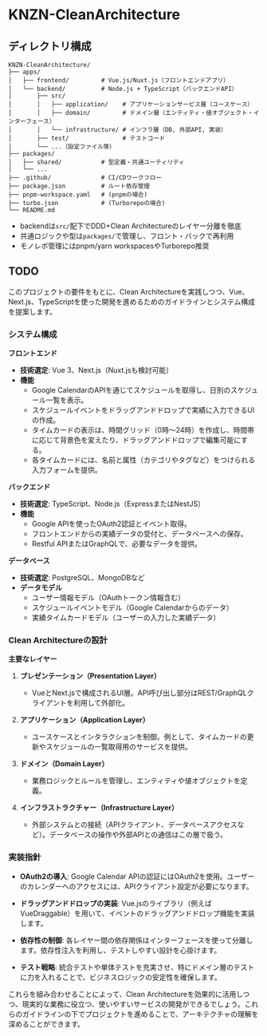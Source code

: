 # KNZN-CleanArchitecture

## ディレクトリ構成

```
KNZN-CleanArchitecture/
├── apps/
│   ├── frontend/         # Vue.js/Nuxt.js（フロントエンドアプリ）
│   └── backend/          # Node.js + TypeScript（バックエンドAPI）
│       ├── src/
│       │   ├── application/    # アプリケーションサービス層（ユースケース）
│       │   ├── domain/         # ドメイン層（エンティティ・値オブジェクト・インターフェース）
│       │   └── infrastructure/ # インフラ層（DB, 外部API, 実装）
│       ├── test/               # テストコード
│       └── ...（設定ファイル等）
├── packages/
│   ├── shared/           # 型定義・共通ユーティリティ
│   └── ...
├── .github/              # CI/CDワークフロー
├── package.json          # ルート依存管理
├── pnpm-workspace.yaml   # (pnpmの場合)
├── turbo.json            # (Turborepoの場合)
└── README.md
```

- backendは`src/`配下でDDD+Clean Architectureのレイヤー分離を徹底
- 共通ロジックや型は`packages/`で管理し、フロント・バックで再利用
- モノレポ管理にはpnpm/yarn workspacesやTurborepo推奨

## TODO

このプロジェクトの要件をもとに、Clean Architectureを実践しつつ、Vue、Next.js、TypeScriptを使った開発を進めるためのガイドラインとシステム構成を提案します。

### システム構成

**フロントエンド**
- **技術選定**: Vue 3、Next.js（Nuxt.jsも検討可能）
- **機能**
  - Google CalendarのAPIを通じてスケジュールを取得し、日別のスケジュール一覧を表示。
  - スケジュールイベントをドラッグアンドドロップで実績に入力できるUIの作成。
  - タイムカードの表示は、時間グリッド（0時～24時）を作成し、時間帯に応じて背景色を変えたり、ドラッグアンドドロップで編集可能にする。
  - 各タイムカードには、名前と属性（カテゴリやタグなど）をつけられる入力フォームを提供。

**バックエンド**
- **技術選定**: TypeScript、Node.js（ExpressまたはNestJS）
- **機能**
  - Google APIを使ったOAuth2認証とイベント取得。
  - フロントエンドからの実績データの受付と、データベースへの保存。
  - Restful APIまたはGraphQLで、必要なデータを提供。

**データベース**
- **技術選定**: PostgreSQL、MongoDBなど
- **データモデル**
  - ユーザー情報モデル（OAuthトークン情報含む）
  - スケジュールイベントモデル（Google Calendarからのデータ）
  - 実績タイムカードモデル（ユーザーの入力した実績データ）

### Clean Architectureの設計

**主要なレイヤー**
1. **プレゼンテーション（Presentation Layer）**
   - VueとNext.jsで構成されるUI層。API呼び出し部分はREST/GraphQLクライアントを利用して外部化。

2. **アプリケーション（Application Layer）**
   - ユースケースとインタラクションを制御。例として、タイムカードの更新やスケジュールの一覧取得用のサービスを提供。

3. **ドメイン（Domain Layer）**
   - 業務ロジックとルールを管理し、エンティティや値オブジェクトを定義。

4. **インフラストラクチャー（Infrastructure Layer）**
   - 外部システムとの接続（APIクライアント、データベースアクセスなど）。データベースの操作や外部APIとの通信はこの層で扱う。

### 実装指針

- **OAuth2の導入**: Google Calendar APIの認証にはOAuth2を使用。ユーザーのカレンダーへのアクセスには、APIクライアント設定が必要になります。

- **ドラッグアンドドロップの実装**: Vue.jsのライブラリ（例えばVueDraggable）を用いて、イベントのドラッグアンドドロップ機能を実装します。

- **依存性の制御**: 各レイヤー間の依存関係はインターフェースを使って分離します。依存性注入を利用し、テストしやすい設計を心掛けます。

- **テスト戦略**: 統合テストや単体テストを充実させ、特にドメイン層のテストに力を入れることで、ビジネスロジックの安定性を確保します。

これらを組み合わせることによって、Clean Architectureを効果的に活用しつつ、現実的な業務に役立つ、使いやすいサービスの開発ができるでしょう。これらのガイドラインの下でプロジェクトを進めることで、アーキテクチャの理解を深めることができます。